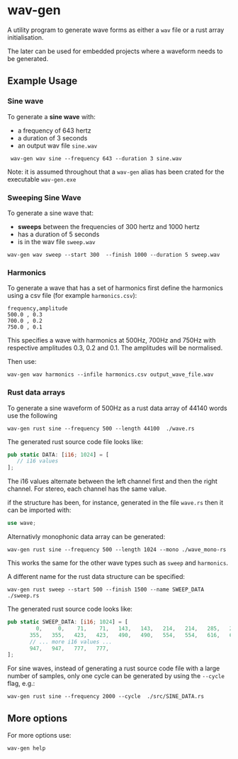 # wav-gen

A utility program to generate wave forms as either a `wav` file or a rust array initialisation.

The later can be used for embedded projects where a waveform needs to be generated.


## Example Usage

### Sine wave

To generate a **sine wave** with:
- a frequency of 643 hertz
- a duration of 3 seconds
- an output wav file `sine.wav`


```console
 wav-gen wav sine --frequency 643 --duration 3 sine.wav
```
Note: it is assumed throughout that a `wav-gen` alias has been crated for the executable `wav-gen.exe`

### Sweeping Sine Wave

To generate a sine wave that:
- **sweeps** between the frequencies of 300 hertz and 1000 hertz
- has a duration of 5 seconds
- is in the wav file `sweep.wav`

```console
wav-gen wav sweep --start 300  --finish 1000 --duration 5 sweep.wav
```
### Harmonics

To generate a wave that has a set of harmonics first define the harmonics using a csv file (for example `harmonics.csv`):

```
frequency,amplitude
500.0 , 0.3
700.0 , 0.2
750.0 , 0.1
```
This specifies a wave with harmonics at 500Hz, 700Hz and 750Hz with respective amplitudes 0.3, 0.2 and 0.1.
The amplitudes will be normalised.

Then use:

```console
wav-gen wav harmonics --infile harmonics.csv output_wave_file.wav
```
### Rust data arrays

To generate a sine waveform of 500Hz as a rust data array of 44140 words use the following

```console
wav-gen rust sine --frequency 500 --length 44100  ./wave.rs
```

The generated rust source code file looks like:

```rust
pub static DATA: [i16; 1024] = [
   // i16 values
];
```
The i16 values alternate between the left channel first and then the right channel. For stereo, each channel has the same value.

if the structure has been, for instance, generated in the file `wave.rs` then it can be imported with:

```rust
use wave;
```


Alternativly monophonic data array can be generated:

```console
wav-gen rust sine --frequency 500 --length 1024 --mono ./wave_mono-rs
```

This works the same for the other wave types such as `sweep` and `harmonics`.

A different name for the rust data structure can be specified:
```console
wav-gen rust sweep --start 500 --finish 1500 --name SWEEP_DATA ./sweep.rs
```

The generated rust source code looks like:

```rust
pub static SWEEP_DATA: [i16; 1024] = [
         0,     0,    71,    71,   143,   143,   214,   214,   285,   285,
       355,   355,   423,   423,   490,   490,   554,   554,   616,   616,
       // ... more i16 values ...
       947,   947,   777,   777,
];
```

For sine waves, instead of generating a rust source code file with a large number of samples, only one cycle can be generated
by using the `--cycle` flag, e.g.:


```console
wav-gen rust sine --frequency 2000 --cycle  ./src/SINE_DATA.rs
```

## More options
For more options use:

```console
wav-gen help
```
